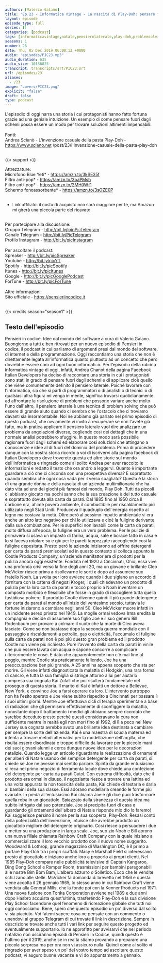 ```yaml
---
authors: [Valerio Galano]
title: "Ep.23 - Informatica Vintage - La nascita di Play-Doh: pensare fuori dagli schemi"
layout: episode
episode_type: full
series: []
categories: [podcast]
tags: [informaticavintage,natale,pensierolaterale,play-doh,problemsolving]
seasons: 1
number: 23
date: Thu, 05 Dec 2019 06:00:12 +0000
audio: "episodes/PIC23.mp3"
audio_duration: 635
audio_size: 10156825
transcript: transcripts/srt/PIC23.srt
url: /episodes/23
aliases: 
  - /23
image: "covers/PIC23.png"
explicit: "false"
draft: false
type: podcast
---
```

L'episodio di oggi narra una storia i cui protagonisti hanno fatto fortuna grazie ad una geniale intuizione. Un esempio di come pensare fuori dagli schemi possa essere un modo per trovare soluzioni altimenti impensabili.<br />
<br />
Fonti:<br />
Andrea Scianò - L'invenzione casuale della pasta Play-Doh - <a href="https://www.sciano.net" rel="noopener">https://www.sciano.net</a> /post/23/l'invenzione-casuale-della-pasta-play-doh <br />
<br />


{{< support >}}

Attrezzature:<br />
Microfono Blue Yeti* - <a href="https://amzn.to/3kSE35f" rel="noopener">https://amzn.to/3kSE35f</a>  <br />
Filtro anti-pop* - <a href="https://amzn.to/3baPMsh" rel="noopener">https://amzn.to/3baPMsh</a>  <br />
Filtro anti-pop* - <a href="https://amzn.to/2MH0Wf1" rel="noopener">https://amzn.to/2MH0Wf1</a>  <br />
Schermo fonoassorbente* - <a href="https://amzn.to/3sOZE0P" rel="noopener">https://amzn.to/3sOZE0P</a>  <br />
<br />
* Link affiliato: il costo di acquisto non sarà maggiore per te, ma Amazon mi girerà una piccola parte del ricavato. <br />
<br />
Per partecipare alla discussione:<br />
Gruppo Telegram - <a href="http://bit.ly/joinPicTelegram" rel="noopener">http://bit.ly/joinPicTelegram</a> <br />
Canale Telegram - <a href="http://bit.ly/PicTelegram" rel="noopener">http://bit.ly/PicTelegram</a> <br />
Profilo Instagram - <a href="http://bit.ly/picInstagram" rel="noopener">http://bit.ly/picInstagram</a> <br />
<br />
Per ascoltare il podcast:<br />
Spreaker - <a href="http://bit.ly/picSpreaker" rel="noopener">http://bit.ly/picSpreaker</a> <br />
Youtube - <a href="http://bit.ly/picYT" rel="noopener">http://bit.ly/picYT</a> <br />
Spotify - <a href="http://bit.ly/picSpotify" rel="noopener">http://bit.ly/picSpotify</a> <br />
Itunes - <a href="http://bit.ly/picItunes" rel="noopener">http://bit.ly/picItunes</a> <br />
Google - <a href="http://bit.ly/picGooglePodcast" rel="noopener">http://bit.ly/picGooglePodcast</a> <br />
ForTune - <a href="http://bit.ly/picForTune" rel="noopener">http://bit.ly/picForTune</a> <br />
<br />
Altre informazioni:<br />
Sito ufficiale - <a href="https://pensieriincodice.it" rel="noopener">https://pensieriincodice.it</a> <br />
<br />


{{< credits season="season1" >}}

<!-- more -->

## Testo dell'episodio

Pensieri in codice. Idee dal mondo del software a cura di Valerio Galano.
Buongiorno a tutti e ben ritrovati per un nuovo episodio di Pensieri in codice,
il podcast in cui parliamo di argomenti presi dal mondo del software, di internet e della
programmazione. Oggi raccontiamo una storia che non è direttamente legata all'informatica quanto
piuttosto ad un concetto che però dovrebbe essere caro ad ogni buon informatico. Per
l'episodio della rubrica informatica vintage di oggi, infatti, Andrea Chanot della pagina
Facebook Italian Developers ha deciso di raccontare una storia in cui i protagonisti sono stati in
grado di pensare fuori dagli schemi e di applicare cioè quello che viene comunemente definito il
pensiero laterale. Poiché lavorare con l'informatica, sia che si parli di programmatori o di analisti
o di tecnici o di qualsiasi altra figura mi venga in mente, significa trovarsi quotidianamente ad
affrontare la risoluzione di problemi che possono variare anche molto l'uno dall'altro, il pensiero
laterale è una tecnica di problem solving che può essere di grande aiuto quando ci sembra che
l'ostacolo che ci troviamo davanti sia insormontabile. Noi ne abbiamo già parlato nel primo episodio
di questo podcast, che ovviamente vi invito a recuperare se non l'avete già fatto, ma in
pratica applicare il pensiero laterale vuol dire analizzare un problema da angolazioni diverse,
cogliendo così dei dettagli che in una normale analisi potrebbero sfuggire. In questo modo sarà
possibile ragionare fuori dagli schemi ed elaborare così soluzioni che attingano a conoscenze e idee
al di fuori del dominio del problema. Prima di procedere dunque con la nostra storia ricordo
a voi di iscrivervi alla pagina facebook di Italian Developers dove troverete questa ed altre
storie sul mondo dell'informatica e ringrazio come al solito Andrea per aver raccolto le
informazioni e redatto il testo che ora andrò a leggervi. Quanto è importante guardare a ciò
che ci circonda con una prospettiva diversa? E soprattutto quando sembra che ogni cosa vada
per il verso sbagliato? Questa è la storia di una grande donna e della nascita di un'azienda
multimilionaria che ha dato vita ad uno dei giochi più famosi del mondo, Play Doh. Tutti da piccoli
ci abbiamo giocato ma pochi sanno che la sua creazione è del tutto casuale e soprattutto
dovuta alla carta da parati. Dal 1885 fino al 1950 circa il carbone era, ahimè povero ambiente,
il combustibile per riscaldamento più utilizzato negli Stati Uniti. Produceva il quadruplo dell'energia
rispetto al legno ma costava la metà. Oltre però al pessimo impatto ambientale vi era anche un altro
lato negativo per chi lo utilizzava e cioè la fuligine derivante dalla sua combustione. Per
le superfici non lavabili come la carta da parati, molto diffusa all'epoca, la fuligine era un vero
problema. Per le pulizie di primavera si usava un impasto di farina, acqua, sale e borace fatto in
casa e lo si faceva rotolare su e giù per le pareti tappezzate raccogliendo così la fuligine
depositata. Presto però le aziende iniziarono ad offrire detergenti per carta da parati premiscelati
ed in questo contesto si colloca appunto la Cootle Products Company, un'azienda manifattoriera
di prodotti per la pulizia ancora oggi esistente. Fondata nel 1920 a Cincinnati, Ohio, essa vive
una profonda crisi verso la fine degli anni 20, ma un giovane e brillante Cleo McVicker riesce
prima a risollevarne le sorti e dopo ad assumere suo fratello Noah. La svolta per loro avviene
quando i due siglano un accordo di fornitura con la catena di negozi Kroger, i quali chiedevano
un prodotto di pulizia per la loro carta da parati e toccò proprio a Noah inventare un composto morbido
e flessibile che fosse in grado di raccogliere tutta quella fastidiosa polvere. Il prodotto
Cootle divenne quindi il più grande detergente per carta da parati al mondo all'inizio del ventesimo
secolo, tuttavia le fortune iniziarono a cambiare negli anni 50. Cleo McVicker muore infatti in un
incidente aereo privato nel 1949. La moglie ormai vedova Irma eredita la compagnia e decide di
assumere suo figlio Joe e il suo genero Bill Rodenbaum per provare a colmare il vuoto che la
morte di Cleo aveva lasciato. Come se non bastasse dopo la seconda guerra mondiale con il passaggio
a riscaldamenti a petrolio, gas o elettricità, l'accumulo di fuligine sulla carta da parati non
è poi più questo gran problema ed il prodotto Cootle non viene più richiesto. Pure l'avvento
della carta da parati in vinile che può essere lavata con acqua e sapone concorre a complicare
ulteriormente le cose. E dato che apparentemente non c'è mai fine al peggio, mentre Cootle sta
praticamente fallendo, Joe ha una preoccupazione ben più grande. A 25 anni ha appena scoperto che
sta per morire. Gli viene infatti diagnosticata la malattia di Hodgkin, una rara forma di cancro,
e tutta la sua famiglia si stringe attorno a lui per aiutarlo compresa sua cognata Kai Zufall
che poi risulterà fondamentale nel proseguo di questa storia. Il marito di Kai è infatti un
dottore a Bellevue, New York, e convince Joe a farsi operare da loro. L'intervento purtroppo
non ha l'esito sperato e Joe viene subito rispedito a Cincinnati per passare lì i suoi ultimi giorni.
Mentre Joe effettuava cicli di terapia sperimentale a base di radiazioni che gli
permisero effettivamente di sconfiggere la malattia, nonostante dopo il trattamento i
medici gli abbiano sempre ricordato che sarebbe deceduto presto perché questi consideravano la
cura non sufficiente mentre in realtà egli non morì fino al 1992, di lì a poco nel New Jersey
sua cognata avrebbe avuto una brillante idea destinata a cambiare per sempre la sorte
dell'azienda. Kai è una maestra di scuola materna ed intenta a trovare metodi alternativi per la
modellazione dell'argilla, che risulta essere disordinata e troppo difficile da lavorare per
le piccole mani dei suoi giovani alunni e cerca dunque nuove idee per le decorazioni natalizie.
Quando legge un articolo riguardante la realizzazione di ornamenti per alberi di
Natale usando del semplice detergente per carta da parati, si chiede se Joe ne avesse mai sentito
parlare. Spinta da grande entusiasmo si reca nel primo negozio di ferramenta locale dove chiede
una confezione del detergente per carta da parati Cutol. Con estrema difficoltà, dato che il prodotto
era ormai in disuso, il negoziante riesce a trovare una lattina ed una volta appurata la non
tossicità della pasta, Kai chiede di testarla e darla ai bambini della sua classe. Essi adorano
modellarla creando le forme più svariate. In preda all'entusiasmo Kai chiama Joe e gli dice
puoi trasformare quella roba in un giocattolo. Spiazzato dalla stranezza di questa idea ma
subito intrigato dal suo potenziale, Joe si precipita fuori di casa e guardando gli
ordamenti dell'albero di Natale risponde mio dio lo faremo! Kai suggerisce persino il nome per la
sua scoperta, Play-Doh. Resasi conto della potenzialità dell'invenzione, intuisce che
avrebbe prodotto un giocattolo migliore del detergente originario. Così riesce a persuadere
i due a metter su una produzione in larga scala. Joe, suo zio Noah e Bill aprono una nuova filiale
chiamata Rainbow Craft Company con la quale iniziano a commercializzare il loro vecchio
prodotto con il nuovo nome suggerito. Woodward & Lothrop, grande magazzino di Washington DC,
è il primo a portare Play-Doh tra i propri scaffali. Macy e Marshall Field si interessano
presto al giocattolo e iniziano anche loro a proporlo ai propri clienti. Nel 1985 Play-Doh
compare nelle pubblicità televisive di Captain Kangaroo, Ding Dong School e Romper Room,
trasmissioni per bambini paragonabili alle nostre Bim Bom Bam, L'albero azzurro o Solletico. Ecco
che le vendite schizzano alle stelle. McVicker fa domanda di brevetto nel 1956 e questa viene
accolta il 26 gennaio 1965, lo stesso anno in cui Rainbow Craft viene venduta alla General Mills,
che la fonde poi con la Kenner Products nel 1971. Una nuova fusione con Tonka Corporation avviene
nel 1989 e due anni dopo Hasbro acquista quest'ultima, trasferendo Play-Doh e la sua
divisione Play School facendone quel fenomeno di ricreazione globale che tutti noi oggi conosciamo.
Bene, spero che questo episodio un po' diverso dal solito vi sia piaciuto. Voi fatemi sapere
cosa ne pensate con un commento o unendovi al gruppo Telegram di cui trovate il link in
descrizione. Sempre in descrizione trovate anche tutti i vari link per seguire questo progetto ed
eventualmente supportarlo. Io ne approfitto per avvisarvi che nel periodo natalizio non
usciranno episodi di Pensieri in Codice, quindi questo è l'ultimo per il 2019,
anche se in realtà stiamo provando a preparare una piccola sorpresa ma per ora non vi assicuro
nulla. Quindi come al solito vi ringrazio per aver speso un po' del vostro tempo ad
ascoltare questo podcast, vi auguro buone vacanze e vi do appuntamento a gennaio.

